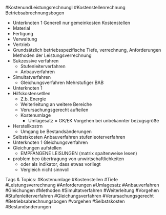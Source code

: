  #KostenundLeistungsrechnungI #Kostenstellenrechnung Betriebsabrechnungsbogen
  - Unterknoten 1
 Generell nur gemeinkosten
 Kostenstellen
  - Material
  - Fertigung
  - Verwaltung
  - Vertrieb
  - Grundsätzlich betriebsspezifische Tiefe,
  verrechnung, Anforderungen
 Methoden der Leistungsverrechnung
  - Sukzessive verfahren
    - Stufenleiterverfahren
    - Anbauverfahren
  - Simultatverfahren
    - Gleichungsverfahren
 Mehrstufiger BAB
  - Unterknoten 1
  - Hilfskostensetllen
    - Z.b. Energie
    - Weiterleitung an weitere Bereiche
    - Verursachungsgerecht aufteilen
    - Kostenumlage
      - Umlagesatz = GK/EK
 Vorgehen bei unbekannter bezugsgröße
  - Herstellkostrn
    - Umgang be Bestandsänderungen
  - Selbstskosten
 Anbauverfahren
 stufenleoterverfahren
  - Unterknoten 1
 Gleichungsverfahren
  - Gleichungen aufstellen
    - EMPFANGENE LEISUNGEN
  (matrix spaltenweise lesen)
  - problem beo übertragung von unwirtschaftlichkeiten
    - oder als indikator, dass etwas vorliegt
    - Vergleich nicht sinnvoll

   Tags & Topics:
   #Kostenumlage
   #Kostenstellen
   #Tiefe
   #Leistungsverrechnung
   #Anforderungen
   #Umlagesatz
   #Anbauverfahren
   #Gleichungen
   #Methoden
   #Simultatverfahren
   #Weiterleitung
   #Vorgehen
   #Stufenleiterverfahren
   #Gleichungsverfahren
   #Verursachungsgerecht
   #Betriebsabrechnungsbogen
   #vorgehen
   #Selbstskosten
   #Bestandsnderungen